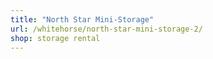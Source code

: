 ```yaml
---
title: "North Star Mini-Storage"
url: /whitehorse/north-star-mini-storage-2/
shop: storage rental
---
```

